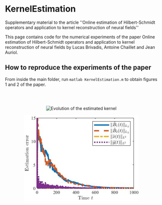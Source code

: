 # KernelEstimation

Supplementary material to the article ''Online estimation of Hilbert-Schmidt operators and application to kernel reconstruction of neural fields''

This page contains code for the numerical experiments of the paper Online estimation of Hilbert-Schmidt operators and application to
kernel reconstruction of neural fields by Lucas Brivadis, Antoine Chaillet and Jean Auriol.

## How to reproduce the experiments of the paper

From inside the main folder, run
	```
	matlab KernelEstimation.m
	```
to obtain figures 1 and 2 of the paper.

<br/><br/>

<p align="center">
	<img src="https://github.com/brivadis/KernelEstimation/blob/main/fig2.gif" title="Evolution of the estimated kernel">
</p>
<figure>

<p align="center">
	<img src="https://github.com/brivadis/KernelEstimation/blob/main/fig1.jpg" title="Convergence of the adaptive observer">
</p>
<figure>

